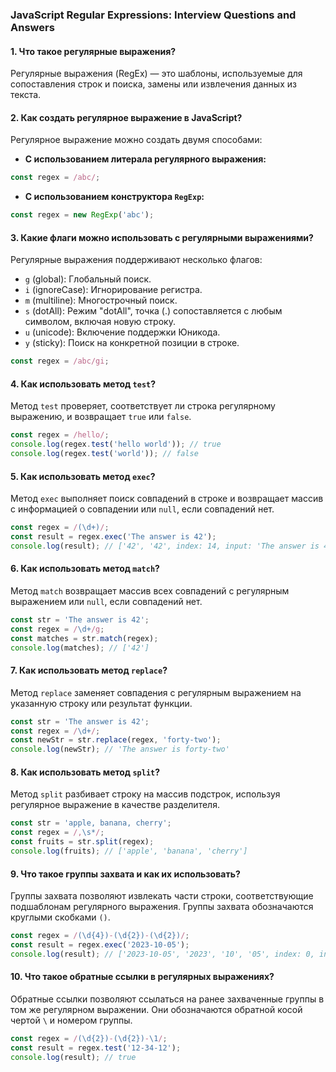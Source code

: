 ### JavaScript Regular Expressions: Interview Questions and Answers

#### 1. Что такое регулярные выражения?

Регулярные выражения (RegEx) — это шаблоны, используемые для сопоставления строк и поиска, замены или извлечения данных из текста.

#### 2. Как создать регулярное выражение в JavaScript?

Регулярное выражение можно создать двумя способами:

- **С использованием литерала регулярного выражения:**

```javascript
const regex = /abc/;
```

- **С использованием конструктора `RegExp`:**

```javascript
const regex = new RegExp('abc');
```

#### 3. Какие флаги можно использовать с регулярными выражениями?

Регулярные выражения поддерживают несколько флагов:

- `g` (global): Глобальный поиск.
- `i` (ignoreCase): Игнорирование регистра.
- `m` (multiline): Многострочный поиск.
- `s` (dotAll): Режим "dotAll", точка (.) сопоставляется с любым символом, включая новую строку.
- `u` (unicode): Включение поддержки Юникода.
- `y` (sticky): Поиск на конкретной позиции в строке.

```javascript
const regex = /abc/gi;
```

#### 4. Как использовать метод `test`?

Метод `test` проверяет, соответствует ли строка регулярному выражению, и возвращает `true` или `false`.

```javascript
const regex = /hello/;
console.log(regex.test('hello world')); // true
console.log(regex.test('world')); // false
```

#### 5. Как использовать метод `exec`?

Метод `exec` выполняет поиск совпадений в строке и возвращает массив с информацией о совпадении или `null`, если совпадений нет.

```javascript
const regex = /(\d+)/;
const result = regex.exec('The answer is 42');
console.log(result); // ['42', '42', index: 14, input: 'The answer is 42', groups: undefined]
```

#### 6. Как использовать метод `match`?

Метод `match` возвращает массив всех совпадений с регулярным выражением или `null`, если совпадений нет.

```javascript
const str = 'The answer is 42';
const regex = /\d+/g;
const matches = str.match(regex);
console.log(matches); // ['42']
```

#### 7. Как использовать метод `replace`?

Метод `replace` заменяет совпадения с регулярным выражением на указанную строку или результат функции.

```javascript
const str = 'The answer is 42';
const regex = /\d+/;
const newStr = str.replace(regex, 'forty-two');
console.log(newStr); // 'The answer is forty-two'
```

#### 8. Как использовать метод `split`?

Метод `split` разбивает строку на массив подстрок, используя регулярное выражение в качестве разделителя.

```javascript
const str = 'apple, banana, cherry';
const regex = /,\s*/;
const fruits = str.split(regex);
console.log(fruits); // ['apple', 'banana', 'cherry']
```

#### 9. Что такое группы захвата и как их использовать?

Группы захвата позволяют извлекать части строки, соответствующие подшаблонам регулярного выражения. Группы захвата обозначаются круглыми скобками `()`.

```javascript
const regex = /(\d{4})-(\d{2})-(\d{2})/;
const result = regex.exec('2023-10-05');
console.log(result); // ['2023-10-05', '2023', '10', '05', index: 0, input: '2023-10-05', groups: undefined]
```

#### 10. Что такое обратные ссылки в регулярных выражениях?

Обратные ссылки позволяют ссылаться на ранее захваченные группы в том же регулярном выражении. Они обозначаются обратной косой чертой `\` и номером группы.

```javascript
const regex = /(\d{2})-(\d{2})-\1/;
const result = regex.test('12-34-12');
console.log(result); // true
```
